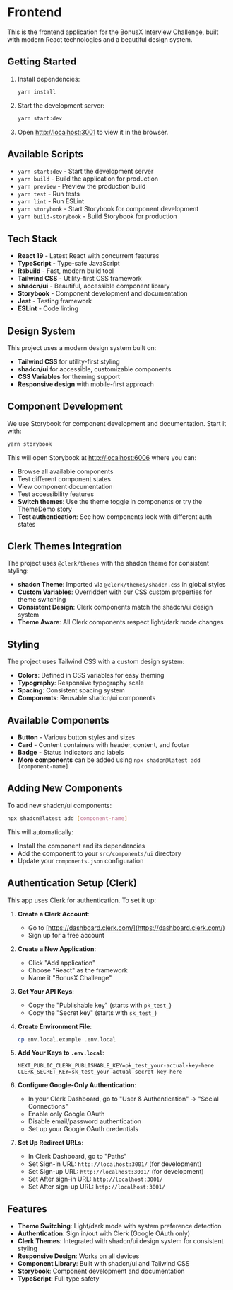 # Frontend

This is the frontend application for the BonusX Interview Challenge, built with modern React technologies and a beautiful design system.

## Getting Started

1. Install dependencies:
   ```bash
   yarn install
   ```

2. Start the development server:
   ```bash
   yarn start:dev
   ```

3. Open [http://localhost:3001](http://localhost:3001) to view it in the browser.

## Available Scripts

- `yarn start:dev` - Start the development server
- `yarn build` - Build the application for production
- `yarn preview` - Preview the production build
- `yarn test` - Run tests
- `yarn lint` - Run ESLint
- `yarn storybook` - Start Storybook for component development
- `yarn build-storybook` - Build Storybook for production

## Tech Stack

- **React 19** - Latest React with concurrent features
- **TypeScript** - Type-safe JavaScript
- **Rsbuild** - Fast, modern build tool
- **Tailwind CSS** - Utility-first CSS framework
- **shadcn/ui** - Beautiful, accessible component library
- **Storybook** - Component development and documentation
- **Jest** - Testing framework
- **ESLint** - Code linting

## Design System

This project uses a modern design system built on:

- **Tailwind CSS** for utility-first styling
- **shadcn/ui** for accessible, customizable components
- **CSS Variables** for theming support
- **Responsive design** with mobile-first approach

## Component Development

We use Storybook for component development and documentation. Start it with:

```bash
yarn storybook
```

This will open Storybook at [http://localhost:6006](http://localhost:6006) where you can:
- Browse all available components
- Test different component states
- View component documentation
- Test accessibility features
- **Switch themes**: Use the theme toggle in components or try the ThemeDemo story
- **Test authentication**: See how components look with different auth states

## Clerk Themes Integration

The project uses `@clerk/themes` with the shadcn theme for consistent styling:

- **shadcn Theme**: Imported via `@clerk/themes/shadcn.css` in global styles
- **Custom Variables**: Overridden with our CSS custom properties for theme switching
- **Consistent Design**: Clerk components match the shadcn/ui design system
- **Theme Aware**: All Clerk components respect light/dark mode changes

## Styling

The project uses Tailwind CSS with a custom design system:

- **Colors**: Defined in CSS variables for easy theming
- **Typography**: Responsive typography scale
- **Spacing**: Consistent spacing system
- **Components**: Reusable shadcn/ui components

## Available Components

- **Button** - Various button styles and sizes
- **Card** - Content containers with header, content, and footer
- **Badge** - Status indicators and labels
- **More components** can be added using `npx shadcn@latest add [component-name]`

## Adding New Components

To add new shadcn/ui components:

```bash
npx shadcn@latest add [component-name]
```

This will automatically:
- Install the component and its dependencies
- Add the component to your `src/components/ui` directory
- Update your `components.json` configuration

## Authentication Setup (Clerk)

This app uses Clerk for authentication. To set it up:

1. **Create a Clerk Account**:
   - Go to [https://dashboard.clerk.com/](https://dashboard.clerk.com/)
   - Sign up for a free account

2. **Create a New Application**:
   - Click "Add application"
   - Choose "React" as the framework
   - Name it "BonusX Challenge"

3. **Get Your API Keys**:
   - Copy the "Publishable key" (starts with `pk_test_`)
   - Copy the "Secret key" (starts with `sk_test_`)

4. **Create Environment File**:
   ```bash
   cp env.local.example .env.local
   ```

5. **Add Your Keys to `.env.local`**:
   ```env
   NEXT_PUBLIC_CLERK_PUBLISHABLE_KEY=pk_test_your-actual-key-here
   CLERK_SECRET_KEY=sk_test_your-actual-secret-key-here
   ```

6. **Configure Google-Only Authentication**:
   - In your Clerk Dashboard, go to "User & Authentication" → "Social Connections"
   - Enable only Google OAuth
   - Disable email/password authentication
   - Set up your Google OAuth credentials

7. **Set Up Redirect URLs**:
   - In Clerk Dashboard, go to "Paths"
   - Set Sign-in URL: `http://localhost:3001/` (for development)
   - Set Sign-up URL: `http://localhost:3001/` (for development)
   - Set After sign-in URL: `http://localhost:3001/`
   - Set After sign-up URL: `http://localhost:3001/`

## Features

- **Theme Switching**: Light/dark mode with system preference detection
- **Authentication**: Sign in/out with Clerk (Google OAuth only)
- **Clerk Themes**: Integrated with shadcn/ui design system for consistent styling
- **Responsive Design**: Works on all devices
- **Component Library**: Built with shadcn/ui and Tailwind CSS
- **Storybook**: Component development and documentation
- **TypeScript**: Full type safety